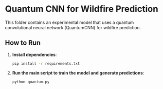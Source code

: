 # Quantum CNN for Wildfire Prediction

This folder contains an experimental model that uses a quantum convolutional neural network (QuantumCNN) for wildfire prediction.

## How to Run

1.  **Install dependencies**:
    ```bash
    pip install -r requirements.txt
    ```
2.  **Run the main script to train the model and generate predictions**:
    ```bash
    python quantum.py
    ```
